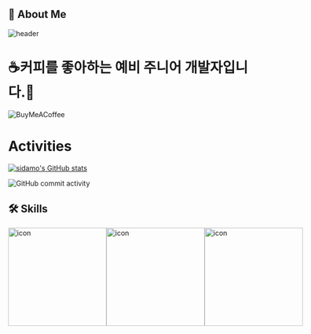## 🚀 About Me

![header](https://capsule-render.vercel.app/api?type=waving&&color=timeGradient&height=300&section=header&text=@dev.sidamo&fontSize=90)

# ☕커피를 좋아하는 예비 주니어 개발자입니다.👋

![BuyMeACoffee](https://img.shields.io/badge/Buy%20Me%20a%20Coffee-ffdd00?style=for-the-badge&logo=buy-me-a-coffee&logoColor=black)

# Activities

[![sidamo's GitHub stats](https://github-readme-stats.vercel.app/api?username=sidamodev)](https://github.com/sidamodev/fPage)

![GitHub commit activity](https://img.shields.io/github/commit-activity/w/sidamodev/swea)

## 🛠 Skills

<div style="display: flex; align-items: flex-start;"><img src="https://techstack-generator.vercel.app/js-icon.svg" alt="icon" width="200" height="200" /><img src="https://techstack-generator.vercel.app/ts-icon.svg" alt="icon" width="200" height="200" /><img src="https://techstack-generator.vercel.app/django-icon.svg" alt="icon" width="200" height="200" /></div>
<!-- ![JavaScript](https://img.shields.io/badge/javascript-%23323330.svg?style=for-the-badge&logo=javascript&logoColor=%23F7DF1E)
![NodeJS](https://img.shields.io/badge/node.js-6DA55F?style=for-the-badge&logo=node.js&logoColor=white)
![Python](https://img.shields.io/badge/python-3670A0?style=for-the-badge&logo=python&logoColor=ffdd54)
![Django](https://img.shields.io/badge/django-%23092E20.svg?style=for-the-badge&logo=django&logoColor=white) -->
